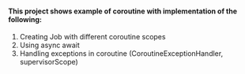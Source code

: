 #### This project shows example of coroutine with implementation of the following:
1. Creating Job with different coroutine scopes
2. Using async await
3. Handling exceptions in coroutine (CoroutineExceptionHandler, supervisorScope)
